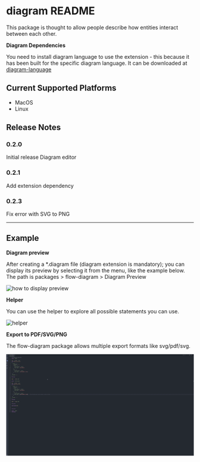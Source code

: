 # diagram README

This package is thought to allow people describe how entities interact between each other.

**Diagram Dependencies**

You need to install diagram language to use the extension - this because it has been built for the specific diagram language. It can be downloaded at [diagram-language](https://marketplace.visualstudio.com/items?itemName=sdrubolo.diagram-language)

## Current Supported Platforms

- MacOS
- Linux

## Release Notes

### 0.2.0

Initial release Diagram editor

### 0.2.1

Add extension dependency

### 0.2.3

Fix error with SVG to PNG

---

## Example

**Diagram preview**

After creating a \*.diagram file (diagram extension is mandatory); you can display its preview by selecting it from the menu, like the example below. The path is packages > flow-diagram > Diagram Preview

![how to display preview](https://raw.githubusercontent.com/sdrubolo/project-images/master/preview.gif)

**Helper**

You can use the helper to explore all possible statements you can use.

![helper](https://raw.githubusercontent.com/sdrubolo/project-images/master/helper.gif)

**Export to PDF/SVG/PNG**

The flow-diagram package allows multiple export formats like svg/pdf/svg.

![export](https://raw.githubusercontent.com/sdrubolo/project-images/master/export_pdf.gif)
